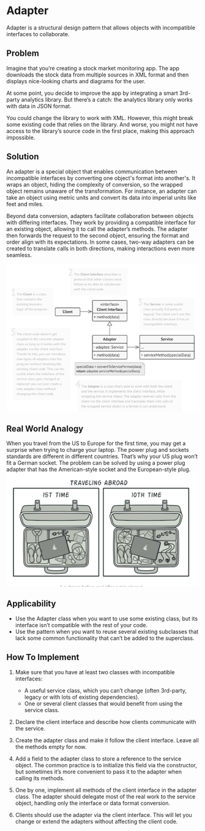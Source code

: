 # Adapter
Adapter is a structural design pattern that allows objects with incompatible interfaces to collaborate.

## Problem
Imagine that you’re creating a stock market monitoring app. The app downloads the stock data from multiple sources in XML format and then displays nice-looking charts and diagrams for the user.

At some point, you decide to improve the app by integrating a smart 3rd-party analytics library. But there’s a catch: the analytics library only works with data in JSON format.

You could change the library to work with XML. However, this might break some existing code that relies on the library. And worse, you might not have access to the library’s source code in the first place, making this approach impossible.

## Solution
An adapter is a special object that enables communication between incompatible interfaces by converting one object's format into another's. It wraps an object, hiding the complexity of conversion, so the wrapped object remains unaware of the transformation. For instance, an adapter can take an object using metric units and convert its data into imperial units like feet and miles.

Beyond data conversion, adapters facilitate collaboration between objects with differing interfaces. They work by providing a compatible interface for an existing object, allowing it to call the adapter’s methods. The adapter then forwards the request to the second object, ensuring the format and order align with its expectations. In some cases, two-way adapters can be created to translate calls in both directions, making interactions even more seamless.

![img.png](img.png)

## Real World Analogy
When you travel from the US to Europe for the first time, you may get a surprise when trying to charge your laptop. The power plug and sockets standards are different in different countries. That’s why your US plug won’t fit a German socket. The problem can be solved by using a power plug adapter that has the American-style socket and the European-style plug.
![img_1.png](img_1.png)

## Applicability
- Use the Adapter class when you want to use some existing class, but its interface isn’t compatible with the rest of your code.
- Use the pattern when you want to reuse several existing subclasses that lack some common functionality that can’t be added to the superclass.

## How To Implement
1. Make sure that you have at least two classes with incompatible interfaces:
   * A useful service class, which you can’t change (often 3rd-party, legacy or with lots of existing dependencies). 
   * One or several client classes that would benefit from using the service class.

2. Declare the client interface and describe how clients communicate with the service.

3. Create the adapter class and make it follow the client interface. Leave all the methods empty for now.

4. Add a field to the adapter class to store a reference to the service object. The common practice is to initialize this field via the constructor, but sometimes it’s more convenient to pass it to the adapter when calling its methods.

5. One by one, implement all methods of the client interface in the adapter class. The adapter should delegate most of the real work to the service object, handling only the interface or data format conversion.

6. Clients should use the adapter via the client interface. This will let you change or extend the adapters without affecting the client code.